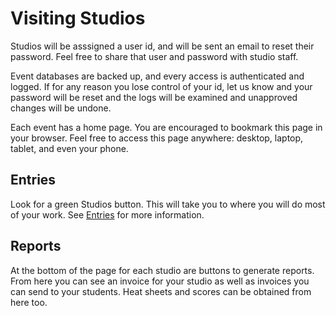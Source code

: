 # Visiting Studios

Studios will be asssigned a user id, and will be sent an email to reset their password.
Feel free to share that user and password with studio staff.

Event databases are backed up, and every access is authenticated and logged.  If for any
reason you lose control of your id, let us know and your password will be reset and
the logs will be examined and unapproved changes will be undone.

Each event has a home page.  You are encouraged to bookmark this page in your browser.  Feel free
to access this page anywhere: desktop, laptop, tablet, and even your phone.

## Entries

Look for a green Studios button.  This will take you to where you will do most of your work.
See [Entries](../tasks/Entries) for more information.

## Reports

At the bottom of the page for each studio are buttons to generate reports.  From here you
can see an invoice for your studio as well as invoices you can send to your students.
Heat sheets and scores can be obtained from here too.
